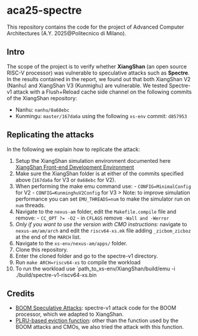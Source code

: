 # aca25-spectre
This repository contains the code for the project of Advanced Computer Architectures (A.Y. 2025@Politecnico di Milano). 
## Intro  
The scope of the project is to verify whether **XiangShan** (an open source RISC-V processor) was vulnerable to speculative attacks such as **Spectre**.
In the results contained in the report, we found out that both XiangShan V2 (Nanhu) and  XiangShan V3 (Kunmighu) are vulnerable.
We tested Spectre-v1 attack with a Flush+Reload cache side channel on the following commits of the XiangShan repository:
- Nanhu: `nanhu/0a68ebc`
- Kunmingu: `master/167da6a`
using the following `xs-env` commit: `d857953`
## Replicating the attacks
In the following we explain how to replicate the attack:
1. Setup the XiangShan simulation environment documented here [XiangShan Front-end Development Environment](https://docs.xiangshan.cc/zh-cn/latest/tools/xsenv-en/) 
  1. Make sure the XiangShan folder is at either of the commits specified above (`167da6a` for V3 or `0a68ebc` for V2).
  2. When performing the make emu command use:
    - `CONFIG=MinimalConfig` for V2
    - `CONFIG=KunminghuV2Config` for V3
    > Note: to improve simulation performance you can set `EMU_THREADS=num` to make the simulator run on `num` threads.
  3. Navigate to the `nexus-am` folder, edit the `Makefile.compile` file and remove:
    - `CC_OPT ?= -O2`
    - in `CFLAGS` remove `-Wall and -Werror`
  4. *Only if you want to use the version with CMO instructions*: navigate to `nexus-am/am/arch` and edit the `riscv64-xs.mk` file adding `_zicbom_zicboz` at the end of the `MARCH` list.
 2. Navigate to the `xs-env/nexus-am/apps/` folder.
 3. Clone this repository.
 4. Enter the cloned folder and go to the spectre-v1 directory.
 5. Run `make ARCH=riscv64-xs` to compile the workload
 6. To run the workload use `path_to_xs-env/XiangShan/build/emu -i ./build/spectre-v1-riscv64-xs.bin  
## Credits  
- [BOOM Speculative Attacks](https://github.com/riscv-boom/boom-attacks.git): spectre-v1 attack code for the BOOM processor, which we adapted to XiangShan.
- [PLRU-based eviction function](https://github.com/OpenXiangShan/XiangShan/issues/2534): other than the function used by the BOOM attacks and CMOs, we also tried the attack with this function.

```

